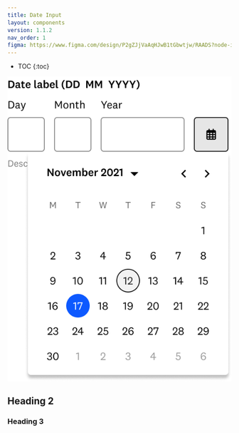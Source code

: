 ```yaml
---
title: Date Input
layout: components
version: 1.1.2
nav_order: 1
figma: https://www.figma.com/design/P2gZJjVaAqHJwB1tGbwtjw/RAADS?node-id=5178-8295&t=DaQuC2pMFYEZZcOO-1
---
```


- TOC
{:toc}

![](/assets/images/date-1.png)

## Heading 2

### Heading 3
